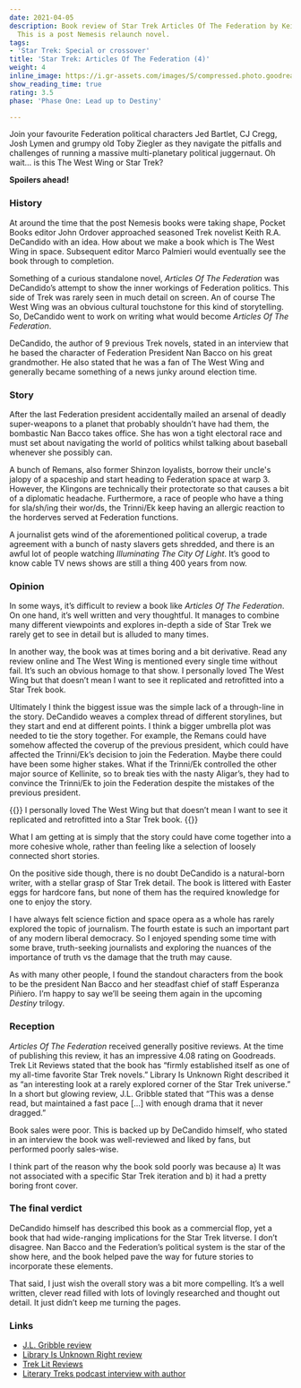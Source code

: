 ```yaml
---
date: 2021-04-05
description: Book review of Star Trek Articles Of The Federation by Keith R.A. DeCandido.
  This is a post Nemesis relaunch novel.
tags:
- 'Star Trek: Special or crossover'
title: 'Star Trek: Articles Of The Federation (4)'
weight: 4
inline_image: https://i.gr-assets.com/images/S/compressed.photo.goodreads.com/books/1387716925l/217649.jpg
show_reading_time: true
rating: 3.5
phase: 'Phase One: Lead up to Destiny'

---
```

Join your favourite Federation political characters Jed Bartlet, CJ Cregg, Josh Lymen and grumpy old Toby Ziegler as they navigate the pitfalls and challenges of running a massive multi-planetary political juggernaut. Oh wait… is this The West Wing or Star Trek?

**Spoilers ahead!**

<!--more-->

### History

At around the time that the post Nemesis books were taking shape, Pocket Books editor John Ordover approached seasoned Trek novelist Keith R.A. DeCandido with an idea. How about we make a book which is The West Wing in space. Subsequent editor Marco Palmieri would eventually see the book through to completion.

Something of a curious standalone novel, *Articles Of The Federation* was DeCandido’s attempt to show the inner workings of Federation politics. This side of Trek was rarely seen in much detail on screen. An of course The West Wing was an obvious cultural touchstone for this kind of storytelling. So, DeCandido went to work on writing what would become *Articles Of The Federation*.

DeCandido, the author of 9 previous Trek novels, stated in an interview that he based the character of Federation President Nan Bacco on his great grandmother. He also stated that he was a fan of The West Wing and generally became something of a news junky around election time.

### Story

After the last Federation president accidentally mailed an arsenal of deadly super-weapons to a planet that probably shouldn’t have had them, the bombastic Nan Bacco takes office. She has won a tight electoral race and must set about navigating the world of politics whilst talking about baseball whenever she possibly can.

A bunch of Remans, also former Shinzon loyalists, borrow their uncle's jalopy of a spaceship and start heading to Federation space at warp 3. However, the Klingons are technically their protectorate so that causes a bit of a diplomatic headache. Furthermore, a race of people who have a thing for sla/sh/ing their wor/ds, the Trinni/Ek keep having an allergic reaction to the horderves served at Federation functions. 

A journalist gets wind of the aforementioned political coverup, a trade agreement with a bunch of nasty slavers gets shredded, and there is an awful lot of people watching *Illuminating The City Of Light*. It’s good to know cable TV news shows are still a thing 400 years from now.

### Opinion 

In some ways, it’s difficult to review a book like *Articles Of The Federation*. On one hand, it’s well written and very thoughtful. It manages to combine many different viewpoints and explores in-depth a side of Star Trek we rarely get to see in detail but is alluded to many times.

In another way, the book was at times boring and a bit derivative. Read any review online and The West Wing is mentioned every single time without fail. It’s such an obvious homage to that show. I personally loved The West Wing but that doesn’t mean I want to see it replicated and retrofitted into a Star Trek book.

Ultimately I think the biggest issue was the simple lack of a through-line in the story. DeCandido weaves a complex thread of different storylines, but they start and end at different points. I think a bigger umbrella plot was needed to tie the story together. For example, the Remans could have somehow affected the coverup of the previous president, which could have affected the Trinni/Ek’s decision to join the Federation. Maybe there could have been some higher stakes. What if the Trinni/Ek controlled the other major source of Kellinite, so to break ties with the nasty Aligar’s, they had to convince the Trinni/Ek to join the Federation despite the mistakes of the previous president.

{{<pullout>}}
I personally loved The West Wing but that doesn’t mean I want to see it replicated and retrofitted into a Star Trek book.
{{</pullout>}}

What I am getting at is simply that the story could have come together into a more cohesive whole, rather than feeling like a selection of loosely connected short stories.

On the positive side though, there is no doubt DeCandido is a natural-born writer, with a stellar grasp of Star Trek detail. The book is littered with Easter eggs for hardcore fans, but none of them has the required knowledge for one to enjoy the story.

I have always felt science fiction and space opera as a whole has rarely explored the topic of journalism. The fourth estate is such an important part of any modern liberal democracy. So I enjoyed spending some time with some brave, truth-seeking journalists and exploring the nuances of the importance of truth vs the damage that the truth may cause.

As with many other people, I found the standout characters from the book to be the president Nan Bacco and her steadfast chief of staff Esperanza Piñiero. I’m happy to say we’ll be seeing them again in the upcoming *Destiny* trilogy. 

### Reception

*Articles Of The Federation* received generally positive reviews. At the time of publishing this review, it has an impressive 4.08 rating on Goodreads. Trek Lit Reviews stated that the book has “firmly established itself as one of my all-time favorite Star Trek novels.” Library Is Unknown Right described it as “an interesting look at a rarely explored corner of the Star Trek universe.” In a short but glowing review, J.L. Gribble stated that “This was a dense read, but maintained a fast pace […] with enough drama that it never dragged.”

Book sales were poor. This is backed up by DeCandido himself, who stated in an interview the book was well-reviewed and liked by fans, but performed poorly sales-wise.

I think part of the reason why the book sold poorly was because a) It was not associated with a specific Star Trek iteration and b) it had a pretty boring front cover.

### The final verdict

DeCandido himself has described this book as a commercial flop, yet a book that had wide-ranging implications for the Star Trek litverse. I don’t disagree. Nan Bacco and the Federation’s political system is the star of the show here, and the book helped pave the way for future stories to incorporate these elements. 

That said, I just wish the overall story was a bit more compelling. It’s a well written, clever read filled with lots of lovingly researched and thought out detail. It just didn’t keep me turning the pages.

### Links

* [J.L. Gribble review](https://jlgribble.com/2016/11/03/review-articles-of-the-federation-by-keith-r-a-decandido)
* [Library Is Unknown Right review](http://mitsfs.mit.edu/reviews/DeCandido-ArticlesOfTheFederation)
* [Trek Lit Reviews](http://www.treklit.com/2019/06/AotF.html)
* [Literary Treks podcast interview with author](http://www.trek.fm/literary-treks/265)